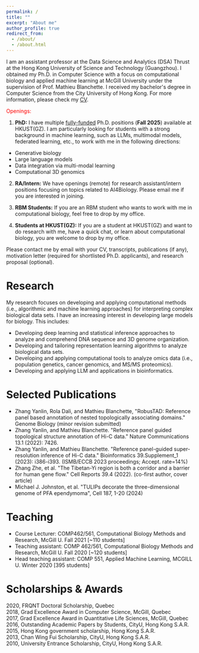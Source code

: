 ```yaml
---
permalink: /
title: ""
excerpt: "About me"
author_profile: true
redirect_from: 
  - /about/
  - /about.html
---
```


I am an assistant professor at the Data Science and Analytics (DSA) Thrust at the Hong Kong University of Science and Technology (Guangzhou). I obtained my Ph.D. in Computer Science with a focus on computational biology and applied machine learning at McGill University under the supervision of Prof. Mathieu Blanchette. I received my bachelor's degree in Computer Science from the City University of Hong Kong. For more information, please check my [CV](https://github.com/zhyanlin/zhyanlin.github.io/blob/master/files/Yanlin_CV_Aug.pdf).

<span style="color:red"> Openings:</span> 

1. <b>PhD:</b> I have multiple [fully-funded](https://fytgs.hkust-gz.edu.cn/admissions/before-submitting-an-application/scholarships-fees) Ph.D. positions (<b>Fall 2025</b>) available at HKUST(GZ). I am particularly looking for students with a strong background in machine learning, such as LLMs, multimodal models, federated learning, etc., to work with me in the following directions:
* Generative biology
* Large language models
* Data integration via multi-modal learning
* Computational 3D genomics

2. <b>RA/Intern:</b>  We have openings (remote) for research assistant/intern positions focusing on topics related to AI4Biology. Please email me if you are interested in joining.

3. <b>RBM Students:</b> If you are an RBM student who wants to work with me in computational biology, feel free to drop by my office.

4. <b>Students at HKUST(GZ):</b> If you are a student at HKUST(GZ) and want to do research with me, have a quick chat, or learn about computational biology, you are welcome to drop by my office.

Please contact me by email with your CV, transcripts, publications (if any), motivation letter (required for shortlisted Ph.D. applicants), and research proposal (optional).

Research
======
My research focuses on developing and applying computational methods (i.e., algorithmic and machine learning approaches) for interpreting complex biological data sets. I have an increasing interest in developing large models for biology. This includes:

* Developing deep learning and statistical inference approaches to analyze and comprehend DNA sequence and 3D genome organization.
* Developing and tailoring representation learning algorithms to analyze biological data sets.
* Developing and applying computational tools to analyze omics data (i.e., population genetics, cancer genomics, and MS/MS proteomics).
* Developing and applying LLM and applications in bioinformatics.


Selected Publications
======
* Zhang Yanlin, Rola Dali, and Mathieu Blanchette, "RobusTAD: Reference panel based annotation of nested topologically associating domains." Genome Biology (minor revision submitted)
* Zhang Yanlin, and Mathieu Blanchette. "Reference panel guided topological structure annotation of Hi-C data." Nature Communications 13.1 (2022): 7426.
* Zhang Yanlin, and Mathieu Blanchette. "Reference panel-guided super-resolution inference of Hi-C data." Bioinformatics 39.Supplement_1 (2023): i386-i393. (ISMB/ECCB 2023 proceedings; Accept. rate=14%)
* Zhang Zhe, et al. "The Tibetan-Yi region is both a corridor and a barrier for human gene flow." Cell Reports 39.4 (2022). (co-first author, cover article)
* Michael J. Johnston, et al. "TULIPs decorate the three-dimensional genome of PFA ependymoma", Cell 187, 1-20 (2024) 

Teaching
======
* Course Lecturer: COMP462/561, Computational Biology Methods and Research, McGill U. Fall 2021 [~110 students]
* Teaching assistant: COMP 462/561, Computational Biology Methods and Research, McGill U. Fall 2020 [~120 students]
* Head teaching assistant: COMP 551, Applied Machine Learning, MCGILL U. Winter 2020 [395 students]

Scholarships & Awards
======
2020, FRQNT Doctoral Scholarship, Quebec\
2018, Grad Excellence Award in Computer Science, McGill, Quebec\
2017, Grad Excellence Award in Quantitative Life Sciences, McGill, Quebec\
2016, Outstanding Academic Papers by Students, CityU, Hong Kong S.A.R.\
2015, Hong Kong government scholarship, Hong Kong S.A.R.\
2013, Chan Wing Fui Scholarship, CityU, Hong Kong S.A.R.\
2010, University Entrance Scholarship, CityU, Hong Kong S.A.R.
